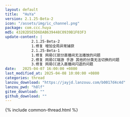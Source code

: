 ```yaml
---
layout: default
title:  "HuYa"
version: 2.1.25-Beta-2
icon: "/assets/img/ic_channel.png"
package: com.ccc.huya
md5: 43282D5E5D6DAB639448C0939B1F03F3
update-content: |
            2.1.25-Beta-2
            1.修复 增加全局异常捕获
            2.1.25-Beta-1
            1.修复 网易CC部分直播间无法播放的问题
            2.修复 网易CC端游 手游 其他的分类无法切换的问题
            3.修复 网易CC进入直播间闪退的问题
date:   2025-04-07 16:00:00 +0800
last_modified_at: 2025-04-08 10:00:00 +0800
categories: thread
lanzou_download: "https://jayjd.lanzouu.com/b0017d4c4d"
lanzou_pwd: "h8lf"
gitee_download: ""
github_download: ""
---
```

{% include common-thread.html %}